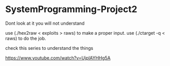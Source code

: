 # SystemProgramming-Project2
Dont look at it you will not understand


use (./hex2raw < exploits > raws) to make a proper input.
use (./ctarget -q < raws) to do the job.

check this series to understand the things

https://www.youtube.com/watch?v=UjplAYHHg5A

